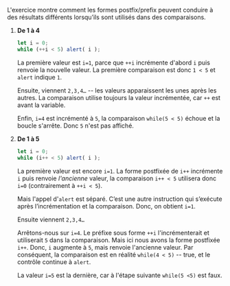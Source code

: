 L'exercice montre comment les formes postfix/prefix peuvent conduire à des résultats différents lorsqu’ils sont utilisés dans des comparaisons.

1. **De 1 à 4**

    ```js run
    let i = 0;
    while (++i < 5) alert( i );
    ```

    La première valeur est `i=1`, parce que `++i` incrémente d'abord `i` puis renvoie la nouvelle valeur. La première comparaison est donc `1 < 5` et `alert` indique `1`.

    Ensuite, viennent `2,3,4…` -- les valeurs apparaissent les unes après les autres. La comparaison utilise toujours la valeur incrémentée, car `++` est avant la variable.

    Enfin, `i=4` est incrémenté à `5`, la comparaison `while(5 < 5)` échoue et la boucle s'arrête. Donc `5` n'est pas affiché.
2. **De 1 à 5**

    ```js run
    let i = 0;
    while (i++ < 5) alert( i );
    ```

    La première valeur est encore `i=1`. La forme postfixée de `i++` incrémente `i` puis renvoie *l'ancienne* valeur, la comparaison `i++ < 5` utilisera donc `i=0` (contrairement à `++i < 5`).

    Mais l'appel d'`alert` est séparé. C’est une autre instruction qui s’exécute après l’incrémentation et la comparaison. Donc, on obtient `i=1`.

    Ensuite viennent `2,3,4…`

    Arrêtons-nous sur `i=4`. Le préfixe sous forme `++i` l'incrémenterait et utiliserait `5` dans la comparaison. Mais ici nous avons la forme postfixée `i++`. Donc, `i` augmente à `5`, mais renvoie l'ancienne valeur. Par conséquent, la comparaison est en réalité `while(4 < 5)` -- true, et le contrôle continue à `alert`.

    La valeur `i=5` est la dernière, car à l'étape suivante `while(5 <5)` est faux. 

